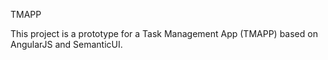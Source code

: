 TMAPP

This project is a prototype for a Task Management App (TMAPP) based on AngularJS and SemanticUI.
